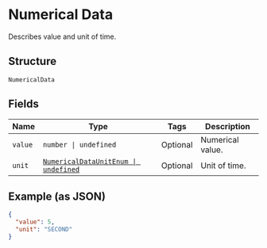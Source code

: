 
# Numerical Data

Describes value and unit of time.

## Structure

`NumericalData`

## Fields

| Name | Type | Tags | Description |
|  --- | --- | --- | --- |
| `value` | `number \| undefined` | Optional | Numerical value. |
| `unit` | [`NumericalDataUnitEnum \| undefined`](../../doc/models/numerical-data-unit-enum.md) | Optional | Unit of time. |

## Example (as JSON)

```json
{
  "value": 5,
  "unit": "SECOND"
}
```


